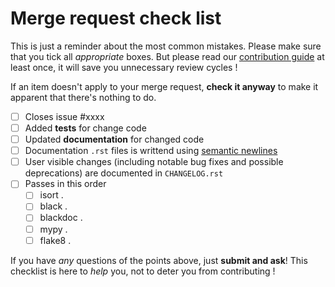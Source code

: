 # Merge request check list

This is just a reminder about the most common mistakes.
Please make sure that you tick all *appropriate* boxes.
But please read our [contribution guide](https://esa.gitlab.io/pyxel/doc/contributing.html) 
at least once, it will save you unnecessary review cycles !

If an item doesn't apply to your merge request, **check it anyway** to 
make it apparent that there's nothing to do.

 
 - [ ] Closes issue #xxxx
 - [ ] Added **tests** for change code
 - [ ] Updated **documentation** for changed code
 - [ ] Documentation `.rst` files is writtend using [semantic newlines](https://sembr.org)
 - [ ] User visible changes (including notable bug fixes and possible deprecations) are 
       documented in `CHANGELOG.rst`
 - [ ] Passes in this order
   - [ ] isort .
   - [ ] black .
   - [ ] blackdoc .
   - [ ] mypy . 
   - [ ] flake8 .

If you have *any* questions of the points above, just **submit and ask**!
This checklist is here to *help* you, not to deter you from contributing !
